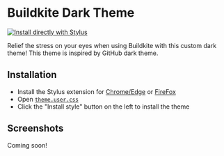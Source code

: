 # Buildkite Dark Theme

[![Install directly with Stylus](https://img.shields.io/badge/Install%20directly%20with-Stylus-00adad.svg)](https://github.com/mskelton/buildkite-dark-theme/raw/main/theme.user.css)

Relief the stress on your eyes when using Buildkite with this custom dark theme! This theme is inspired by GitHub dark theme.

## Installation

- Install the Stylus extension for [Chrome/Edge](https://chrome.google.com/webstore/detail/stylus/clngdbkpkpeebahjckkjfobafhncgmne?hl=en) or [FireFox](https://addons.mozilla.org/en-US/firefox/addon/styl-us)
- Open [`theme.user.css`](https://github.com/mskelton/buildkite-dark-theme/raw/main/theme.user.css)
- Click the "Install style" button on the left to install the theme

## Screenshots

Coming soon!
